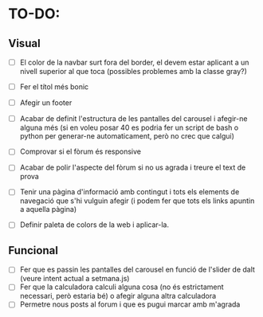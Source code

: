 # TO-DO:
## Visual
- [ ] El color de la navbar surt fora del border, el devem estar aplicant a un nivell superior al que toca (possibles problemes amb la classe gray?)
- [ ] Fer el títol més bonic
- [ ] Afegir un footer
- [ ] Acabar de definit l'estructura de les pantalles del carousel i afegir-ne alguna més (si en voleu posar 40 es podria fer un script de bash o python per generar-ne automaticament, però no crec que calgui)
- [ ] Comprovar si el fòrum és responsive
- [ ] Acabar de polir l'aspecte del fòrum si no us agrada i treure el text de prova
- [ ] Tenir una pàgina d'informació amb contingut i tots els elements de navegació que s'hi vulguin afegir (i podem fer que tots els links apuntin a aquella pàgina)
- [ ] Definir paleta de colors de la web i aplicar-la.


## Funcional
- [ ] Fer que es passin les pantalles del carousel en funció de l'slider de dalt (veure intent actual a setmana.js)
- [ ] Fer que la calculadora calculi alguna cosa (no és estrictament necessari, però estaria bé) o afegir alguna altra calculadora
- [ ] Permetre nous posts al forum i que es pugui marcar amb m'agrada
